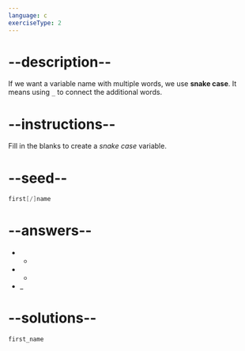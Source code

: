 ```yaml
---
language: c
exerciseType: 2
---
```


# --description--

If we want a variable name with multiple words, we use **snake case**.
It means using `_` to connect the additional words.

# --instructions--

Fill in the blanks to create a *snake case* variable.

# --seed--

```c
first[/]name
```

# --answers--

- +
- -
- _

# --solutions--

```c
first_name
```
